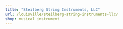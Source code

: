 ```yaml
---
title: "Steilberg String Instruments, LLC"
url: /louisville/steilberg-string-instruments-llc/
shop: musical instrument
---
```

